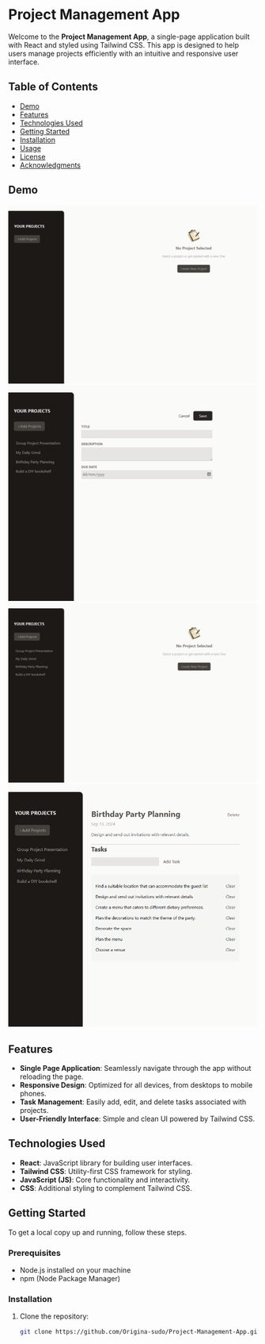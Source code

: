 # Project Management App

Welcome to the **Project Management App**, a single-page application built with React and styled using Tailwind CSS. This app is designed to help users manage projects efficiently with an intuitive and responsive user interface.

## Table of Contents

- [Demo](#demo)
- [Features](#features)
- [Technologies Used](#technologies-used)
- [Getting Started](#getting-started)
- [Installation](#installation)
- [Usage](#usage)
- [License](#license)
- [Acknowledgments](#acknowledgments)

## Demo

![Screenshot](https://github.com/Origina-sudo/Project-Management-App/blob/main/src/assets/Screenshot%202024-09-02%20135142.png)
![Screenshot](https://github.com/Origina-sudo/Project-Management-App/blob/main/src/assets/Screenshot%202024-09-02%20134205.png)
![Screenshot](https://github.com/Origina-sudo/Project-Management-App/blob/main/src/assets/Screenshot%202024-09-02%20134148.png)
![Screenshot](https://github.com/Origina-sudo/Project-Management-App/blob/main/src/assets/Screenshot%202024-09-02%20134100.png)

## Features

- **Single Page Application**: Seamlessly navigate through the app without reloading the page.
- **Responsive Design**: Optimized for all devices, from desktops to mobile phones.
- **Task Management**: Easily add, edit, and delete tasks associated with projects.
- **User-Friendly Interface**: Simple and clean UI powered by Tailwind CSS.

## Technologies Used

- **React**: JavaScript library for building user interfaces.
- **Tailwind CSS**: Utility-first CSS framework for styling.
- **JavaScript (JS)**: Core functionality and interactivity.
- **CSS**: Additional styling to complement Tailwind CSS.

## Getting Started

To get a local copy up and running, follow these steps.

### Prerequisites

- Node.js installed on your machine
- npm (Node Package Manager)

### Installation

1. Clone the repository:

   ```sh
   git clone https://github.com/Origina-sudo/Project-Management-App.git
